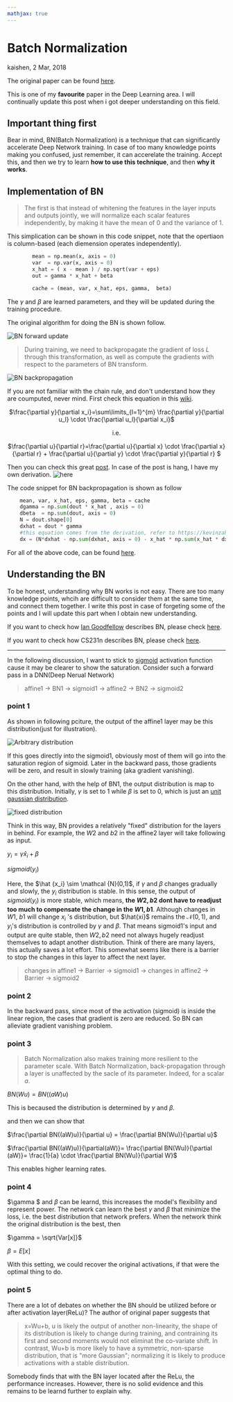 ```yaml
---
mathjax: true
---
```


# Batch Normalization 

kaishen, 2 Mar, 2018

The original paper can be found [here](http://proceedings.mlr.press/v37/ioffe15.pdf).

This is one of my **favourite** paper in the Deep Learning area. I will continually update this post when i got deeper understanding on this field.

## Important thing first

Bear in mind, BN(Batch Normalization) is a technique that can significantly accelerate Deep Network training. In case of too many knowledge points making you confused, just remember, it can accerelate the training. Accept this, and then we try to learn **how to use this technique**, and then **why it works**.

## Implementation of BN 

> The first is that instead of whitening the features in the layer inputs and outputs jointly, we will normalize each scalar features independently, by making it have the mean of 0 and the variance of 1.

This simplication can be shown in this code snippet, note that the opertiaon is column-based (each diemension operates independently).

```python
        mean = np.mean(x, axis = 0)
        var  = np.var(x, axis = 0)
        x_hat = ( x - mean ) / np.sqrt(var + eps)
        out = gamma * x_hat + beta

        cache = (mean, var, x_hat, eps, gamma,  beta)
```

The $\gamma$ and $\beta$ are learned parameters, and they will be updated during the training procedure.

The original algorithm for doing the BN is shown follow.

![BN forward update](./pictures/BN_1.png)

> During training, we need to backpropagate the gradient of loss $L$ through this transformation, as well as compute the gradients with respect to the parameters of BN transform.

![BN backpropagation](./pictures/BN_2.png)

If you are not familiar with the chain rule, and don't understand how they are coumputed, never mind. First check this equation in this [wiki](https://en.wikipedia.org/wiki/Chain_rule).

<div style="text-align:center">

$\frac{\partial y}{\partial x_i}=\sum\limits_{l=1}^{m} \frac{\partial y}{\partial u_l} \cdot \frac{\partial u_l}{\partial x_i}$

i.e.

$\frac{\partial u}{\partial r}=\frac{\partial u}{\partial x} \cdot \frac{\partial x}{\partial r} + \frac{\partial u}{\partial y} \cdot \frac{\partial y}{\partial r} $

</div>

Then you can check this great [post](https://kevinzakka.github.io/2016/09/14/batch_normalization/). In case of the post is hang, I have my own derivation. ![here](./pictures/BN_3.jpg)

The code snippet for BN backpropagation is shown as follow

```python
	mean, var, x_hat, eps, gamma, beta = cache
    dgamma = np.sum(dout * x_hat , axis = 0)
    dbeta  = np.sum(dout, axis = 0)
    N = dout.shape[0]
    dxhat = dout * gamma
    #this equation comes from the derivation, refer to https://kevinzakka.github.io/2016/09/14/batch_normalization/
    dx = (N*dxhat - np.sum(dxhat, axis = 0) - x_hat * np.sum(x_hat * dxhat, axis = 0))/(N*(np.sqrt( var +eps )))
```

For all of the above code, can be found [here](https://github.com/Oukaishen/CS231n_Spring2017/blob/master/assignment2/BatchNormalization.ipynb).

## Understanding the BN

To be honest, understanding why BN works is not easy. There are too many knowledge points, whcih are difficult to consider them at the same time, and connect them together. I write this post in case of forgeting some of the points and I will update this part when I obtain new understanding. 

If you want to check how [Ian Goodfellow](https://github.com/Oukaishen/NiuBiPeople/blob/master/Ian%20Goodfellow.md) describes BN, please check [here](https://www.youtube.com/watch?v=Xogn6veSyxA&t=664s&list=PLRKBCmsJy0FvM-bHP78UVbgcPTi0WgCub&index=1).

If you want to check how CS231n describes BN, please check [here](https://www.youtube.com/watch?v=wEoyxE0GP2M&index=6&list=PL3FW7Lu3i5JvHM8ljYj-zLfQRF3EO8sYv).

---

In the following discussion, I want to stick to [sigmoid](https://en.wikipedia.org/wiki/Sigmoid_function) activation function cause it may be clearer to show the saturation. Consider such a forward pass in a DNN(Deep Nerual Network)

> affine1 -> BN1 -> sigmoid1 -> affine2 -> BN2 -> sigmoid2

### point 1

As shown in following pciture, the output of the affine1 layer may be this distribution(just for illustration).

![Arbitrary distribution](./pictures/BN_4.png)

If this goes directly into the sigmoid1, obviously most of them will go into the saturation region of sigmoid. Later in the backward pass, those gradients will be zero, and result in slowly training (aka gradient vanishing).

On the other hand, with the help of BN1, the output distribution is map to this distribution. Initially, $\gamma$ is set to 1 while $\beta$ is set to 0, which is just an [unit gaussian distribution](https://en.wikipedia.org/wiki/Normal_distribution).

![fixed distribution](./pictures/BN_5.png)

Think in this way, BN provides a relatively "fixed" distribution for the layers in behind. For example, the $W2$ and $b2$ in the affine2 layer will take following as input. 

$y_i = \gamma \hat x_i + \beta$

$sigmoid(y_i)$

 Here, the $\hat {x_i} \sim \mathcal {N}(0,1)$, if $\gamma$ and $\beta$ changes gradually and slowly, the $y_i$ distribution is stable. In this sense, the output of $sigmoid(y_i)$ is more stable, which means, **the $W2, b2$ dont have to readjust too much to compensate the change in the $W1, b1$**.  Although changes in $W1 , \ b1$ will change $x_i$ 's distribution, but $\hat{xi}$ remains the $\mathcal {N}(0,1)$, and $y_i$'s distribution is controlled by $\gamma$ and $\beta$. That means sigmoid1's input and output are quite stable, then $W2, b2$ need not always hugely readjust themselves to adapt another distribution. Think of there are many layers, this actually saves a lot effort. This somewhat seems like there is a barrier to stop the changes in this layer to affect the next layer.

> changes in affine1 -> Barrier -> sigmoid1 -> changes in affine2 -> Barrier -> sigmoid2

### point 2

In the backward pass, since most of the activation (sigmoid) is inside the linear region, the cases that gradient is zero are reduced. So BN can alleviate gradient vanishing problem. 

### point 3

> Batch Normalization also makes training more resilient to the parameter scale. With Batch Normalization, back-propagation through a layer is unaffected by the sacle of its parameter. Indeed, for a scalar $a$.

$BN(Wu)=BN((aW)u)$

This is becaused the distribution is determined by $\gamma$ and $\beta$. 

and then we can show that

$\frac{\partial BN((aW)u)}{\partial u} = \frac{\partial BN(Wu)}{\partial u}$ 

$\frac{\partial BN((aW)u)}{\partial(aW)}= \frac{\partial BN(Wu)}{\partial (aW)}= \frac{1}{a} \cdot \frac{\partial BN(Wu)}{\partial W}$

This enables higher learning rates. 

### point 4

$\gamma $ and $\beta$ can be learnd, this increases the model's flexibility and represent power. The network can learn the best $\gamma$ and $\beta$ that minimize the loss, i.e. the best distribution that network prefers. When the network think the original distribution is the best, then

$\gamma = \sqrt{Var[x]}$

$\beta = E[x]$

With this setting, we could recover the original activations, if that were the optimal thing to do.

### point 5

There are a lot of debates on whether the BN should be utilized before or after activation layer(ReLu)? The author of original paper suggests that

> x=Wu+b, u is likely the output of another non-linearity, the shape of its distribution is likely to change during training, and contraining its first and second moments would not eliminat the co-variate shift. In contrast, Wu+b is more likely to have a symmetric, non-sparse distribution, that is "more Gaussian"; normalizing it is likely to produce activations with a stable distribution.

Somebody finds that with the BN layer located after the ReLu, the performance increases. However, there is no solid evidence and this remains to be learnd further to explain why.